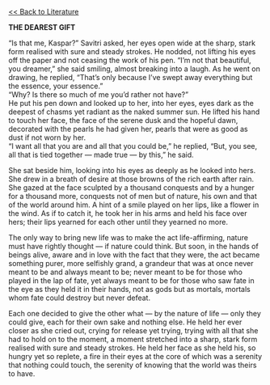 [<< Back to Literature](https://pranigopu.github.io/art/literature)

**THE DEAREST GIFT**

“Is that me, Kaspar?” Savitri asked, her eyes open wide at the sharp, stark form realised with sure and steady strokes. He nodded, not lifting his eyes off the paper and not ceasing the work of his pen. “I’m not that beautiful, you dreamer,” she said smiling, almost breaking into a laugh. As he went on drawing, he replied, “That’s only because I’ve swept away everything but the essence, your essence.” <br>
“Why? Is there so much of me you’d rather not have?” <br>
He put his pen down and looked up to her, into her eyes, eyes dark as the deepest of chasms yet radiant as the naked summer sun. He lifted his hand to touch her face, the face of the serene dusk and the hopeful dawn, decorated with the pearls he had given her, pearls that were as good as dust if not worn by her. <br>
“I want all that you are and all that you could be,” he replied, “But, you see, all that is tied together — made true — by this,” he said.

She sat beside him, looking into his eyes as deeply as he looked into hers. She drew in a breath of desire at those browns of the rich earth after rain. She gazed at the face sculpted by a thousand conquests and by a hunger for a thousand more, conquests not of men but of nature, his own and that of the world around him. A hint of a smile played on her lips, like a flower in the wind. As if to catch it, he took her in his arms and held his face over hers; their lips yearned for each other until they yearned no more.

The only way to bring new life was to make the act life-affirming, nature must have rightly thought — if nature could think. But soon, in the hands of beings alive, aware and in love with the fact that they were, the act became something purer, more selfishly grand, a grandeur that was at once never meant to be and always meant to be; never meant to be for those who played in the lap of fate, yet always meant to be for those who saw fate in the eye as they held it in their hands, not as gods but as mortals, mortals whom fate could destroy but never defeat.

Each one decided to give the other what — by the nature of life — only they could give, each for their own sake and nothing else. He held her ever closer as she cried out, crying for release yet trying, trying with all that she had to hold on to the moment, a moment stretched into a sharp, stark form realised with sure and steady strokes. He held her face as she held his, so hungry yet so replete, a fire in their eyes at the core of which was a serenity that nothing could touch, the serenity of knowing that the world was theirs to have.